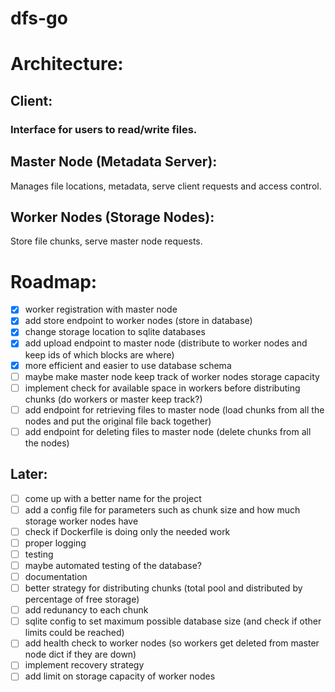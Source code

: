 # dfs-go


# Architecture:
## Client: 
### Interface for users to read/write files.

## Master Node (Metadata Server):
Manages file locations, metadata, serve client requests and access control.

## Worker Nodes (Storage Nodes):
Store file chunks, serve master node requests.


# Roadmap:

- [X] worker registration with master node
- [X] add store endpoint to worker nodes (store in database)
- [X] change storage location to sqlite databases
- [X] add upload endpoint to master node (distribute to worker nodes and keep ids of which blocks are where)
- [X] more efficient and easier to use database schema
- [ ] maybe make master node keep track of worker nodes storage capacity
- [ ] implement check for available space in workers before distributing chunks (do workers or master keep track?)
- [ ] add endpoint for retrieving files to master node (load chunks from all the nodes and put the original file back together)
- [ ] add endpoint for deleting files to master node (delete chunks from all the nodes)

## Later:

- [ ] come up with a better name for the project
- [ ] add a config file for parameters such as chunk size and how much storage worker nodes have
- [ ] check if Dockerfile is doing only the needed work
- [ ] proper logging
- [ ] testing
- [ ] maybe automated testing of the database?
- [ ] documentation
- [ ] better strategy for distributing chunks (total pool and distributed by percentage of free storage)
- [ ] add redunancy to each chunk
- [ ] sqlite config to set maximum possible database size (and check if other limits could be reached)
- [ ] add health check to worker nodes (so workers get deleted from master node dict if they are down)
- [ ] implement recovery strategy
- [ ] add limit on storage capacity of worker nodes